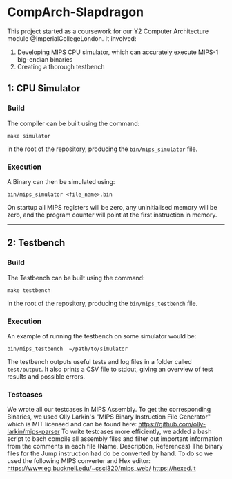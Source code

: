 # CompArch-Slapdragon
This project started as a coursework for our Y2 Computer Architecture module @ImperialCollegeLondon.
It involved:
1. Developing MIPS CPU simulator, which can accurately execute MIPS-1 big-endian binaries
2. Creating a thorough testbench

## 1: CPU Simulator
### Build
The compiler can be built using the command:
```
make simulator
```
in the root of the repository, producing the `bin/mips_simulator` file.

### Execution
A Binary can then be simulated using:
```
bin/mips_simulator <file_name>.bin
```
On startup all MIPS registers will be zero, any uninitialised
memory will be zero, and the program counter will point at the
first instruction in memory.

------------------------------

## 2: Testbench
### Build
The Testbench can be built using the command:
```
make testbench
```
in the root of the repository, producing the `bin/mips_testbench` file.

### Execution
An example of running the testbench on some simulator would be:
```
bin/mips_testbench  ~/path/to/simulator
```
The testbench outputs useful tests and log files in a folder called `test/output`.
It also prints a CSV file to stdout, giving an overview of test results and possible errors.

### Testcases
We wrote all our testcases in MIPS Assembly. To get the corresponding Binaries, we used Olly Larkin's  "MIPS Binary Instruction File Generator" which is MIT licensed and can be found here:
https://github.com/olly-larkin/mips-parser
To write testcases more efficiently, we added a bash script to bach compile all assembly files and filter out important information from the comments in each file (Name, Description, References)
The binary files for the Jump instruction had do be converted by hand. To do so we used the following MIPS converter and Hex editor:
https://www.eg.bucknell.edu/~csci320/mips_web/
https://hexed.it
